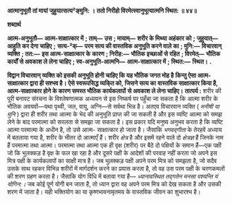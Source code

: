 **आत्मानुभूतौ तां मायां जुहुयात्सत्य²ङ्मुनि: ।** **ततो निरीहो विरमेत्स्वानुभूत्यात्मनि स्थित: ॥ ४४॥** 

**शब्दार्थ** 

**आत्म-अनुभूतौ—** **आत्म-साक्षात्कार में** **; ताम्—** **उस** **; मायाम्—** **शरीर के मिथ्या अहंकार को** **; जुहुयात्—** **आहुति कर देना चाहिए** **;** **सत्य-²क्—** **परम सत्य की वास्तविक अनुभूति करने वाले का** **; मुनि:—** **विचारवान् व्यक्ति** **; तत:—** **इस आत्म-साक्षात्कार के** **कारण** **; निरीह:—** **भौतिक इच्छाओं से रहित** **; विरमेत्—** **भौतिक कार्यों से अवकाश ले लेना चाहिए** **; स्व-अनुभूति-आत्मनि—** **आत्म-साक्षात्कार में** **; स्थित:—** **स्थित।** **.** 

**विद्वान विचारवान् व्यक्ति को इसकी अनुभूति होनी चाहिए कि यह भौतिक जगत मोह है** **किन्तु ऐसा आत्म-साक्षात्कार द्वारा ही सश्भव है। ऐसे स्वरूपसिद्ध व्यकि्त को, जिसने सत्य का** **वास्तविक साक्षात्कार किया है, आत्म-साक्षात्कार होने के कारण समस्त भौतिक कार्यकलापों** **से अवकाश ले लेना चाहिए।** **तात्पर्य :** शरीर की पूरी बनावट संरचना के विश्लेषणात्मक अध्ययन से इस निष्कर्ष पर पहुँचा जा सकता है कि आत्मा शरीर के भौतिक अवयवों—यथा पृथ्वी, जल, वायु, अग्नि—से सर्वथा भिन्न है। अतएव विचारवान व्यक्ति ( *मनीषी या मुनि* ) द्वारा ही शरीर तथा आत्मा के भेद की अनुभूति प्राप्त की जा सकती है और इस व्यष्टि आत्मा को समझ लेने के बाद परमात्मा को सरलता से समझा जा सकता है। इस प्रकार यदि मनुष्य अनुभव करता है कि व्यष्टि आत्मा परमात्मा के अधीन है, तो उसे आत्म- साक्षात्कार हो जाता है। जैसाकि *भगवद्गीता* के तेरहवें अध्याय में बतलाया गया है, शरीर के भीतर दो आत्माएँ हैं। शरीर *क्षेत्र* है और इसमें रहने वाले दो *क्षेत्रज्ञ* हैं जिनके नाम हैं परमात्मा तथा आत्मा। परमात्मा तथा आत्मा एक ही वृक्ष (शरीर) पर बैठे दो पक्षियों के समान हैं—एक पक्षी जो कि भुलक्कड़ है वृक्ष के फल खा रहा है और दूसरे पक्षी के आदेशों की परवाह नहीं करता जो अपने इस मित्र पक्षी के कार्यकलापों का साक्षी मात्र है। जब भुलक्कड़ पक्षी अपने परम मित्र को समझता है, जो सदैव उसके साथ रहकर विभिन्न शरीरों में मार्गदर्शन करने का प्रयास करता है, तो वह उस परम पक्षी के चरणकमलों की शरण ग्रहण करता है। जैसाकि योग विधि में बताया गया है— *ध्यानावस्थित* *तद्गतेन मनसा पश्यन्ति यं योगिन:।* जब कोई पूर्ण योगी बन जाता है, तो ध्यान द्वारा वह अपने परम मित्र को देख सकता है और उसकी शरण में जाता है। यही भक्तियोग का या कृष्णभावनामृतमय के वास्तविक जीवन का शुभारश्भ है।  